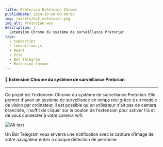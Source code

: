 ```yaml
---
title: Pretorian Extension Chrome
publishDate: 2024-10-09 00:00:00
img: /assets/bot_extension.png
img_alt: Pretorian web
description: |
  Extension Chrome du système de surveillance Pretorian
tags:
  - typescript
  - tensorflow.js
  - React
  - Vite
  - Bot Telegram
  - Extension Chrome
---
```


#### 📸 Extension Chrome du système de surveillance Pretorian

---

Ce projet est l'extension Chrome du système de surveillance Pretorian. Elle permet d'avoir un système de surveillance en temps réel grâce à un modèle de vision par ordinateur, il est possible qu'un utilisateur n'ait pas de camera branchée, il suffit de cliquer sur le bouton de l'extension pour activer l'ia et de vous connecter à votre camera wifi.

![Alt text](/assets/extension_detection.png)

Un Bot Telegram vous enverra une notification avec la capture d'image de votre navigateur entier à chaque detection de personne.

